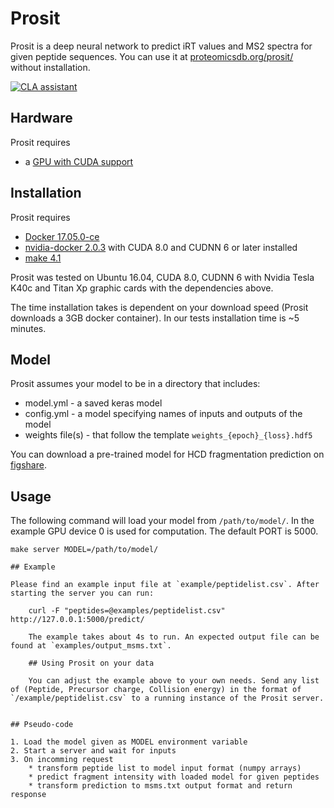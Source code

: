 
# Prosit

Prosit is a deep neural network to predict iRT values and MS2 spectra for given peptide sequences. 
You can use it at [proteomicsdb.org/prosit/](www.proteomicsdb.org/prosit/) without installation.

[![CLA assistant](https://cla-assistant.io/readme/badge/kusterlab/prosit)](https://cla-assistant.io/kusterlab/prosit)

## Hardware

Prosit requires

- a [GPU with CUDA support](https://developer.nvidia.com/cuda-gpus)


## Installation

Prosit requires

- [Docker 17.05.0-ce](https://docs.docker.com/install/)
- [nvidia-docker 2.0.3](https://github.com/NVIDIA/nvidia-docker) with CUDA 8.0 and CUDNN 6 or later installed
- [make 4.1](https://www.gnu.org/software/make/)

Prosit was tested on Ubuntu 16.04, CUDA 8.0, CUDNN 6 with Nvidia Tesla K40c and Titan Xp graphic cards with the dependencies above.

The time installation takes is dependent on your download speed (Prosit downloads a 3GB docker container). In our tests installation time is ~5 minutes.

## Model

Prosit assumes your model to be in a directory that includes:

- model.yml - a saved keras model
- config.yml - a model specifying names of inputs and outputs of the model
- weights file(s) - that follow the template `weights_{epoch}_{loss}.hdf5`

You can download a pre-trained model for HCD fragmentation prediction on [figshare](https://figshare.com/account/home#/projects/35582).

## Usage

The following command will load your model from `/path/to/model/`.
In the example GPU device 0 is used for computation. The default PORT is 5000.

    make server MODEL=/path/to/model/

    ## Example

    Please find an example input file at `example/peptidelist.csv`. After starting the server you can run:

        curl -F "peptides=@examples/peptidelist.csv" http://127.0.0.1:5000/predict/

        The example takes about 4s to run. An expected output file can be found at `examples/output_msms.txt`.

        ## Using Prosit on your data

        You can adjust the example above to your own needs. Send any list of (Peptide, Precursor charge, Collision energy) in the format of `/example/peptidelist.csv` to a running instance of the Prosit server.


    ## Pseudo-code

    1. Load the model given as MODEL environment variable
    2. Start a server and wait for inputs
    3. On incomming request
        * transform peptide list to model input format (numpy arrays)
        * predict fragment intensity with loaded model for given peptides
        * transform prediction to msms.txt output format and return response
